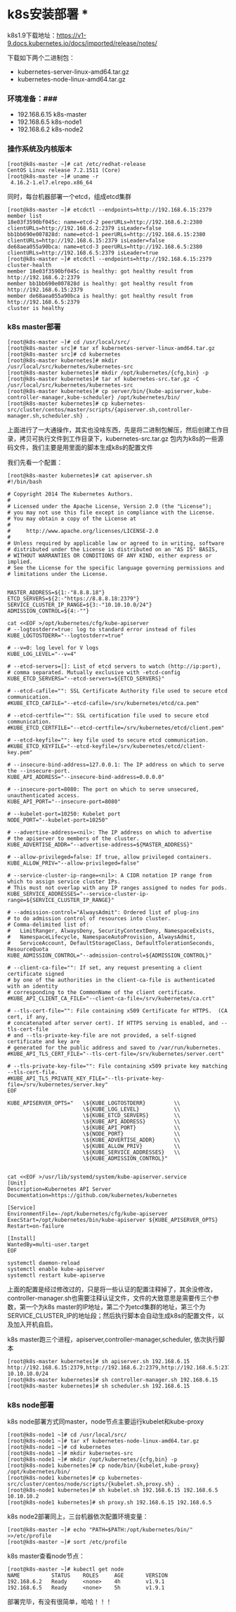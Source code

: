 # k8s安装部署 *

k8s1.9下载地址：<https://v1-9.docs.kubernetes.io/docs/imported/release/notes/>

下载如下两个二进制包：

* kubernetes-server-linux-amd64.tar.gz
* kubernetes-node-linux-amd64.tar.gz

### 环境准备：###
* 192.168.6.15 k8s-master
* 192.168.6.5 k8s-node1
* 192.168.6.2 k8s-node2

### 操作系统及内核版本 ###

    [root@k8s-master ~]# cat /etc/redhat-release 
    CentOS Linux release 7.2.1511 (Core) 
    [root@k8s-master ~]# uname -r
     4.16.2-1.el7.elrepo.x86_64
同时，每台机器部署一个etcd，组成etcd集群

    [root@k8s-master ~]# etcdctl --endpoints=http://192.168.6.15:2379 member list
    18e03f3590bf045c: name=etcd-2 peerURLs=http://192.168.6.2:2380 clientURLs=http://192.168.6.2:2379 isLeader=false
    bb1bb690e007828d: name=etcd-1 peerURLs=http://192.168.6.15:2380 clientURLs=http://192.168.6.15:2379 isLeader=false
    de68aea055a90bca: name=etcd-3 peerURLs=http://192.168.6.5:2380 clientURLs=http://192.168.6.5:2379 isLeader=true
    [root@k8s-master ~]# etcdctl --endpoints=http://192.168.6.15:2379 cluster-health
    member 18e03f3590bf045c is healthy: got healthy result from http://192.168.6.2:2379
    member bb1bb690e007828d is healthy: got healthy result from http://192.168.6.15:2379
    member de68aea055a90bca is healthy: got healthy result from http://192.168.6.5:2379
    cluster is healthy

### k8s master部署 ###
    [root@k8s-master ~]# cd /usr/local/src/
    [root@k8s-master src]# tar xf kubernetes-server-linux-amd64.tar.gz  
    [root@k8s-master src]# cd kubernetes
    [root@k8s-master kubernetes]# mkdir /usr/local/src/kubernetes/kubernetes-src
    [root@k8s-master kubernetes]# mkdir /opt/kubernetes/{cfg,bin} -p
    [root@k8s-master kubernetes]# tar xf kubernetes-src.tar.gz -C /usr/local/src/kubernetes/kubernetes-src
    [root@k8s-master kubernetes]# cp server/bin/{kube-apiserver,kube-controller-manager,kube-scheduler} /opt/kubernetes/bin/
    [root@k8s-master kubernetes]# cp kubernetes-src/cluster/centos/master/scripts/{apiserver.sh,controller-manager.sh,scheduler.sh} .
上面进行了一大通操作，其实也没啥东西，先是将二进制包解压，然后创建工作目录，拷贝可执行文件到工作目录下，kubernetes-src.tar.gz 包内为k8s的一些源码文件，我们主要是用里面的脚本生成k8s的配置文件 

我们先看一个配置：

    [root@k8s-master kubernetes]# cat apiserver.sh 
    #!/bin/bash

    # Copyright 2014 The Kubernetes Authors.
    #
    # Licensed under the Apache License, Version 2.0 (the "License");
    # you may not use this file except in compliance with the License.
    # You may obtain a copy of the License at
    #
    #     http://www.apache.org/licenses/LICENSE-2.0
    #
    # Unless required by applicable law or agreed to in writing, software
    # distributed under the License is distributed on an "AS IS" BASIS,
    # WITHOUT WARRANTIES OR CONDITIONS OF ANY KIND, either express or implied.
    # See the License for the specific language governing permissions and
    # limitations under the License.


    MASTER_ADDRESS=${1:-"8.8.8.18"}
    ETCD_SERVERS=${2:-"https://8.8.8.18:2379"}
    SERVICE_CLUSTER_IP_RANGE=${3:-"10.10.10.0/24"}
    ADMISSION_CONTROL=${4:-""}

    cat <<EOF >/opt/kubernetes/cfg/kube-apiserver
    # --logtostderr=true: log to standard error instead of files
    KUBE_LOGTOSTDERR="--logtostderr=true"

    # --v=0: log level for V logs
    KUBE_LOG_LEVEL="--v=4"

    # --etcd-servers=[]: List of etcd servers to watch (http://ip:port),
    # comma separated. Mutually exclusive with -etcd-config
    KUBE_ETCD_SERVERS="--etcd-servers=${ETCD_SERVERS}"

    # --etcd-cafile="": SSL Certificate Authority file used to secure etcd communication.
    #KUBE_ETCD_CAFILE="--etcd-cafile=/srv/kubernetes/etcd/ca.pem"

    # --etcd-certfile="": SSL certification file used to secure etcd communication.
    #KUBE_ETCD_CERTFILE="--etcd-certfile=/srv/kubernetes/etcd/client.pem"

    # --etcd-keyfile="": key file used to secure etcd communication.
    #KUBE_ETCD_KEYFILE="--etcd-keyfile=/srv/kubernetes/etcd/client-key.pem"

    # --insecure-bind-address=127.0.0.1: The IP address on which to serve the --insecure-port.
    KUBE_API_ADDRESS="--insecure-bind-address=0.0.0.0"

    # --insecure-port=8080: The port on which to serve unsecured, unauthenticated access.
    KUBE_API_PORT="--insecure-port=8080"

    # --kubelet-port=10250: Kubelet port
    NODE_PORT="--kubelet-port=10250"

    # --advertise-address=<nil>: The IP address on which to advertise
    # the apiserver to members of the cluster.
    KUBE_ADVERTISE_ADDR="--advertise-address=${MASTER_ADDRESS}"

    # --allow-privileged=false: If true, allow privileged containers.
    KUBE_ALLOW_PRIV="--allow-privileged=false"

    # --service-cluster-ip-range=<nil>: A CIDR notation IP range from which to assign service cluster IPs.
    # This must not overlap with any IP ranges assigned to nodes for pods.
    KUBE_SERVICE_ADDRESSES="--service-cluster-ip-range=${SERVICE_CLUSTER_IP_RANGE}"

    # --admission-control="AlwaysAdmit": Ordered list of plug-ins
    # to do admission control of resources into cluster.
    # Comma-delimited list of:
    #   LimitRanger, AlwaysDeny, SecurityContextDeny, NamespaceExists,
    #   NamespaceLifecycle, NamespaceAutoProvision, AlwaysAdmit,
    #   ServiceAccount, DefaultStorageClass, DefaultTolerationSeconds, ResourceQuota
    KUBE_ADMISSION_CONTROL="--admission-control=${ADMISSION_CONTROL}"

    # --client-ca-file="": If set, any request presenting a client certificate signed
    # by one of the authorities in the client-ca-file is authenticated with an identity
    # corresponding to the CommonName of the client certificate.
    #KUBE_API_CLIENT_CA_FILE="--client-ca-file=/srv/kubernetes/ca.crt"

    # --tls-cert-file="": File containing x509 Certificate for HTTPS.  (CA cert, if any,
    # concatenated after server cert). If HTTPS serving is enabled, and --tls-cert-file
    # and --tls-private-key-file are not provided, a self-signed certificate and key are
    # generated for the public address and saved to /var/run/kubernetes.
    #KUBE_API_TLS_CERT_FILE="--tls-cert-file=/srv/kubernetes/server.cert"

    # --tls-private-key-file="": File containing x509 private key matching --tls-cert-file.
    #KUBE_API_TLS_PRIVATE_KEY_FILE="--tls-private-key-file=/srv/kubernetes/server.key"
    EOF

    KUBE_APISERVER_OPTS="   \${KUBE_LOGTOSTDERR}         \\
                            \${KUBE_LOG_LEVEL}           \\
                            \${KUBE_ETCD_SERVERS}        \\
                            \${KUBE_API_ADDRESS}         \\
                            \${KUBE_API_PORT}            \\
                            \${NODE_PORT}                \\
                            \${KUBE_ADVERTISE_ADDR}      \\
                            \${KUBE_ALLOW_PRIV}          \\
                            \${KUBE_SERVICE_ADDRESSES}   \\
                            \${KUBE_ADMISSION_CONTROL}"


    cat <<EOF >/usr/lib/systemd/system/kube-apiserver.service
    [Unit]
    Description=Kubernetes API Server
    Documentation=https://github.com/kubernetes/kubernetes

    [Service]
    EnvironmentFile=-/opt/kubernetes/cfg/kube-apiserver
    ExecStart=/opt/kubernetes/bin/kube-apiserver ${KUBE_APISERVER_OPTS}
    Restart=on-failure

    [Install]
    WantedBy=multi-user.target
    EOF

    systemctl daemon-reload
    systemctl enable kube-apiserver
    systemctl restart kube-apiserve
上面的配置是经过修改过的，只是将一些认证的配置注释掉了，其余没修改，controller-manager.sh也需要注释认证文件，文件的大致意思是需要传三个参数，第一个为k8s master的IP地址，第二个为etcd集群的地址，第三个为 SERVICE_CLUSTER_IP的地址段；然后执行脚本会自动生成k8s的配置文件，以及加入开机自启。

k8s master跑三个进程，apiserver,controller-manager,scheduler, 依次执行脚本

    [root@k8s-master kubernetes]# sh apiserver.sh 192.168.6.15 http://192.168.6.15:2379,http://192.168.6.2:2379,http://192.168.6.5:2379 10.10.10.0/24
    [root@k8s-master kubernetes]# sh controller-manager.sh 192.168.6.15
    [root@k8s-master kubernetes]# sh scheduler.sh 192.168.6.15
### k8s node部署 ###
k8s node部署方式同master，node节点主要运行kubelet和kube-proxy

    [root@k8s-node1 ~]# cd /usr/local/src/
    [root@k8s-node1 ~]# tar xf kubernetes-node-linux-amd64.tar.gz 
    [root@k8s-node1 ~]# cd kubernetes
    [root@k8s-node1 ~]# mkdir kubernetes-src
    [root@k8s-node1 ~]# mkdir /opt/kubernetes/{cfg,bin} -p
    [root@k8s-node1 kubernetes]# cp node/bin/{kubelet,kube-proxy} /opt/kubernetes/bin/
    [root@k8s-node1 kubernetes]# cp kubernetes-src/cluster/centos/node/scripts/{kubelet.sh,proxy.sh} .
    [root@k8s-node1 kubernetes]# sh kubelet.sh 192.168.6.15 192.168.6.5 10.10.10.2
    [root@k8s-node1 kubernetes]# sh proxy.sh 192.168.6.15 192.168.6.5
k8s node2部署同上，三台机器依次配置环境变量：

    [root@k8s-master ~]# echo "PATH=$PATH:/opt/kubernetes/bin/" >>/etc/profile
    [root@k8s-master ~]# sort /etc/profile

k8s master查看node节点：
 
    [root@k8s-master ~]# kubectl get node
    NAME          STATUS    ROLES     AGE       VERSION
    192.168.6.2   Ready     <none>    4h        v1.9.1
    192.168.6.5   Ready     <none>    5h        v1.9.1
部署完毕，有没有很简单，哈哈！！！
    
    